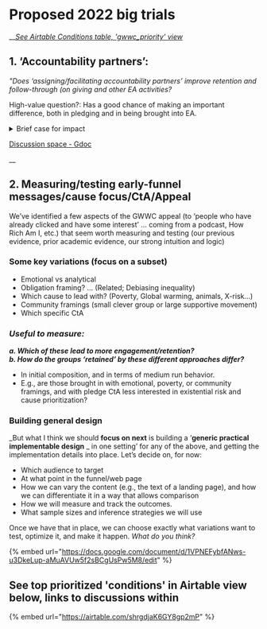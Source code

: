 # Proposed 2022 big trials

__[_See Airtable Conditions table, 'gwwc\_priority'  view_](https://airtable.com/shrgdjaK6GY8gp2mP)

## 1. ‘**Accountability partners**’:

_"Does ‘assigning/facilitating accountability partners’ improve retention and follow-through (on giving and other EA activities?_

High-value question?: Has a good chance of making an important difference, both in pledging and in being brought into EA.&#x20;

<details>

<summary>Brief case for impact</summary>

People seem to lose contact and drop out of EA after university (source?). E.g., OftW reports a loss of contact and lack of pledge fulfillment after graduation.&#x20;

Living up to promises we made to ourselves is hard. It is hard to maintain motivation, and our values and beliefs may be very much influenced by our peer groups, and by a sense of competition.&#x20;

</details>

[Discussion space - Gdoc](https://docs.google.com/document/d/17aiUFbPMQAunMiha8imOoYTWtbTApO35QNU35TEeS5A/edit#heading=h.gb9ep3dl26n0)

__

## **2. Measuring/testing early-funnel messages/cause focus/CtA/Appeal**

We’ve identified a few aspects of the GWWC appeal (to ‘people who have already clicked and have some interest’ … coming from a podcast, How Rich Am I, etc.) that seem worth measuring and testing (our previous  evidence, prior academic evidence, our strong intuition and logic)

### **Some key variations** (focus on a subset)

* Emotional vs analytical
* Obligation framing? … (Related; Debiasing inequality)
* Which cause to lead with? (Poverty, Global warming, animals, X-risk…)
* Community framings (small clever group or large supportive movement) &#x20;
* Which specific CtA

### _**Useful to measure:**_

_**a. Which of these lead to more engagement/retention?**_\
_**b. How do the groups ‘retained’ by these different approaches differ?**_

* In initial composition, and in terms of medium run behavior.
* E.g., are those brought in with emotional, poverty, or community framings, and with pledge CtA  less interested in existential risk and  cause prioritization?

### Building general design

_But what I think we should **focus on next** is building a ‘**generic practical implementable design** _ in one setting’ for any of the above, and getting the implementation details into place. Let’s decide on, for now:

* Which audience to target
* At what point in the funnel/web page
* How we can vary the content (e.g., the text of a landing page), and how we can differentiate it in a way that allows comparison
* How we will measure and track the outcomes.
* What sample sizes and inference strategies we will use

Once we have that in place, we can choose exactly what variations want to test, optimize it, and make it happen. _What do you think?_&#x20;

{% embed url="https://docs.google.com/document/d/1VPNEFybfANws-u3DkeLup-aMuAVUw5f2sBCgUsPw5M8/edit" %}

## See top prioritized 'conditions' in Airtable view below, links to discussions within

{% embed url="https://airtable.com/shrgdjaK6GY8gp2mP" %}

&#x20;



